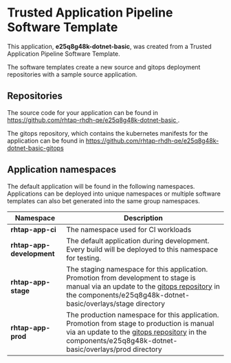 # Trusted Application Pipeline Software Template

This application, **e25q8g48k-dotnet-basic**, was created from a Trusted Application Pipeline Software Template.

The software templates create a new source and gitops deployment repositories with a sample source application. 

## Repositories

The source code for your application can be found in [https://github.com/rhtap-rhdh-qe/e25q8g48k-dotnet-basic ](https://github.com/rhtap-rhdh-qe/e25q8g48k-dotnet-basic ).
 
The gitops repository, which contains the kubernetes manifests for the application can be found in 
[https://github.com/rhtap-rhdh-qe/e25q8g48k-dotnet-basic-gitops ](https://github.com/rhtap-rhdh-qe/e25q8g48k-dotnet-basic-gitops ) 

## Application namespaces 

The default application will be found in the following namespaces. Applications can be deployed into unique namespaces or multiple software templates can also bet generated into the same group namespaces.  

|  Namespace   |  Description   |  
| -------- | -------- |
| **rhtap-app-ci** | The namespace used for CI workloads |
| **rhtap-app-development** | The default application during development. Every build will be deployed to this namespace for testing. |
| **rhtap-app-stage** | The staging namespace for this application. Promotion from development to stage is manual via an update to the [gitops repository](https://github.com/rhtap-rhdh-qe/e25q8g48k-dotnet-basic-gitops ) in the components/e25q8g48k-dotnet-basic/overlays/stage directory |
| **rhtap-app-prod** | The production namespace for this application. Promotion from stage to production is manual via an update to the [gitops repository](https://github.com/rhtap-rhdh-qe/e25q8g48k-dotnet-basic-gitops ) in the components/e25q8g48k-dotnet-basic/overlays/prod directory |